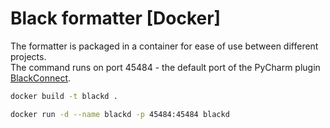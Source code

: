 # Black formatter [Docker]

The formatter is packaged in a container for ease of use between different projects. <br>
The command runs on port 45484 - the default port of the PyCharm plugin [BlackConnect](https://plugins.jetbrains.com/plugin/14321-blackconnect). 

```bash
docker build -t blackd . 
```

```bash
docker run -d --name blackd -p 45484:45484 blackd
```